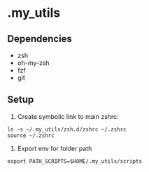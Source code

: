 # .my_utils

## Dependencies

- zsh
- oh-my-zsh
- fzf
- git

## Setup

1. Create symbolic link to main zshrc:

```
ln -s ~/.my_utils/zsh.d/zshrc ~/.zshrc
source ~/.zshrc
```

1. Export env for folder path

```
export PATH_SCRIPTS=$HOME/.my_utils/scripts
```
